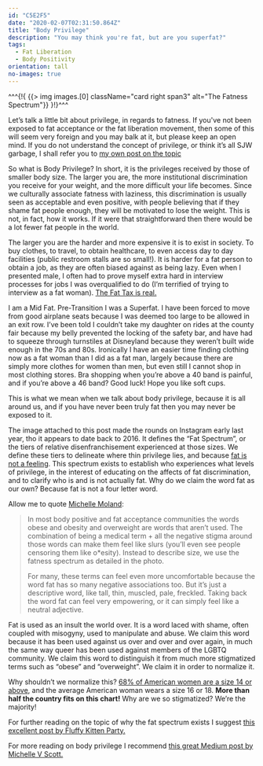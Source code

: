 ```yaml
---
id: "C5E2F5"
date: "2020-02-07T02:31:50.864Z"
title: "Body Privilege"
description: "You may think you're fat, but are you superfat?"
tags:
  - Fat Liberation
  - Body Positivity
orientation: tall
no-images: true
---
```


^^^<!--[-->{!{ {{> img images.[0] className="card right span3" alt="The Fatness Spectrum"}} }!}<!--]-->^^^

Let’s talk a little bit about privilege, in regards to fatness. If you've not been exposed to fat acceptance or the fat liberation movement, then some of this will seem very foreign and you may balk at it, but please keep an open mind. If you do not understand the concept of privilege, or think it’s all SJW garbage, I shall refer you to [my own post on the topic](/p/1E9507/checking-privilege/)

So what is Body Privilege? In short, it is the privileges received by those of smaller body size. The larger you are, the more institutional discrimination you receive for your weight, and the more difficult your life becomes. Since we culturally associate fatness with laziness, this discrimination is usually seen as acceptable and even positive, with people believing that if they shame fat people enough, they will be motivated to lose the weight. This is not, in fact, how it works. If it were that straightforward then there would be a lot fewer fat people in the world.

The larger you are the harder and more expensive it is to exist in society. To buy clothes, to travel, to obtain healthcare, to even access day to day facilities (public restroom stalls are so small!). It is harder for a fat person to obtain a job, as they are often biased against as being lazy. Even when I presented male, I often had to prove myself extra hard in interview processes for jobs I was overqualified to do (I’m terrified of trying to interview as a fat woman). [The Fat Tax is real.](https://humanparts.medium.com/the-fat-tax-is-real-and-its-getting-worse-f46f7634b817)

I am a Mid Fat. Pre-Transition I was a Superfat. I have been forced to move from good airplane seats because I was deemed too large to be allowed in an exit row. I’ve been told I couldn’t take my daughter on rides at the county fair because my belly prevented the locking of the safety bar, and have had to squeeze through turnstiles at Disneyland because they weren’t built wide enough in the 70s and 80s. Ironically I have an easier time finding clothing now as a fat woman than I did as a fat man, largely because there are simply more clothes for women than men, but even still I cannot shop in most clothing stores. Bra shopping when you’re above a 40 band is painful, and if you’re above a 46 band? Good luck! Hope you like soft cups.

This is what we mean when we talk about body privilege, because it is all around us, and if you have never been truly fat then you may never be exposed to it.

The image attached to this post made the rounds on Instagram early last year, tho it appears to date back to 2016. It defines the “Fat Spectrum”, or the tiers of relative disenfranchisement experienced at those sizes. We define these tiers to delineate where thin privilege lies, and because [fat is not a feeling](https://youtu.be/fzia-8MX4ig). This spectrum exists to establish who experiences what levels of privilege, in the interest of educating on the affects of fat discrimination, and to clarify who is and is not actually fat. Why do we claim the word fat as our own? Because fat is not a four letter word.

Allow me to quote [Michelle Moland](https://instagram.com/fatfeministmich):

> In most body positive and fat acceptance communities the words obese and obesity and overweight are words that aren’t used. The combination of being a medical term + all the negative stigma around those words can make them feel like slurs (you’ll even see people censoring them like o*esity). Instead to describe size, we use the fatness spectrum as detailed in the photo.
>
> For many, these terms can feel even more uncomfortable because the word fat has so many negative associations too. But it’s just a descriptive word, like tall, thin, muscled, pale, freckled. Taking back the word fat can feel very empowering, or it can simply feel like a neutral adjective.

Fat is used as an insult the world over. It is a word laced with shame, often coupled with misogyny, used to manipulate and abuse. We claim this word because it has been used against us over and over and over again, in much the same way queer has been used against members of the LGBTQ community. We claim this word to distinguish it from much more stigmatized terms such as “obese” and “overweight”. We claim it in order to normalize it.

Why shouldn’t we normalize this? [68% of American women are a size 14 or above](https://www.racked.com/2018/6/5/17380662/size-numbers-average-woman-plus-market), and the average American woman wears a size 16 or 18. **More than half the country fits on this chart!** Why are we so stigmatized? We’re the majority!

For further reading on the topic of why the fat spectrum exists I suggest [this excellent post by Fluffy Kitten Party.](https://fluffykittenparty.com/2019/10/05/fategories-understanding-smallfat-fragility-the-fat-spectrum/)

For more reading on body privilege I recommend [this great Medium post by Michelle V Scott.](https://medium.com/@michellevscott/fat-privilege-revelations-of-a-medium-fat-regarding-the-fat-spectrum-ec70dc908336)


